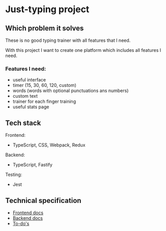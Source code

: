 # Just-typing project

## Which problem it solves

These is no good typing trainer with all features that I need.

With this project I want to create one platform which includes all features I need.

### Features I need:

- useful interface
- timer (15, 30, 60, 120, custom)
- words (words with optional punctuations ans numbers)
- custom text
- trainer for each finger training
- useful stats page

## Tech stack

Frontend:

- TypeScript, CSS, Webpack, Redux

Backend:

- TypeScript, Fastify

Testing:

- Jest

## Technical specification

- [Frontend docs](./tech-spec/frontend.md)
- [Backend docs](./tech-spec/backend.md)
- [To-do's](./tech-spec/todos.md)

